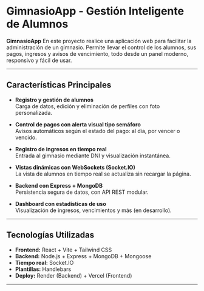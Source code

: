 # GimnasioApp - Gestión Inteligente de Alumnos

**GimnasioApp** En este proyecto realice una aplicación web para facilitar la administración de un gimnasio. Permite llevar el control de los alumnos, sus pagos, ingresos y avisos de vencimiento, todo desde un panel moderno, responsivo y fácil de usar.

---

## Características Principales

- **Registro y gestión de alumnos**  
  Carga de datos, edición y eliminación de perfiles con foto personalizada.

- **Control de pagos con alerta visual tipo semáforo**  
  Avisos automáticos según el estado del pago: al día, por vencer o vencido.

- **Registro de ingresos en tiempo real**  
  Entrada al gimnasio mediante DNI y visualización instantánea.

- **Vistas dinámicas con WebSockets (Socket.IO)**  
  La vista de alumnos en tiempo real se actualiza sin recargar la página.

- **Backend con Express + MongoDB**  
  Persistencia segura de datos, con API REST modular.

- **Dashboard con estadísticas de uso**  
  Visualización de ingresos, vencimientos y más (en desarrollo).

---

##  Tecnologías Utilizadas

- **Frontend:** React + Vite + Tailwind CSS  
- **Backend:** Node.js + Express + MongoDB + Mongoose  
- **Tiempo real:** Socket.IO  
- **Plantillas:** Handlebars  
- **Deploy:** Render (Backend) + Vercel (Frontend)

---




